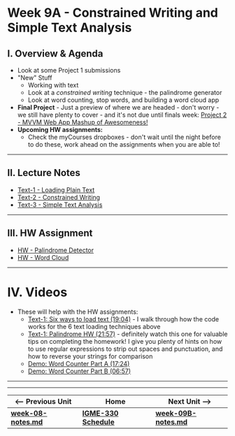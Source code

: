 # Week 9A - Constrained Writing and Simple Text Analysis

<a id="review"></a>

## I. Overview & Agenda
- Look at some Project 1 submissions
- "New" Stuff
  - Working with text
  - Look at a *constrained writing* technique - the palindrome generator
  - Look at word counting, stop words, and building a word cloud app
- **Final Project** - Just a preview of where we are headed - don't worry - we still have plenty to cover - and it's not due until finals week: [Project 2 - MVVM Web App Mashup of Awesomeness!](../projects/project-2.md)
- **Upcoming HW assignments:**
  - Check the myCourses dropboxes - don't wait until the night before to do these, work ahead on the assignments when you are able to!

<hr>

## II. Lecture Notes
- [Text-1 - Loading Plain Text](https://github.com/tonethar/IGME-330-Master/blob/master/notes/text-1.md)
- [Text-2 - Constrained Writing](https://github.com/tonethar/IGME-330-Master/blob/master/notes/text-2.md)
- [Text-3 - Simple Text Analysis](https://github.com/tonethar/IGME-330-Master/blob/master/notes/text-3.md)

<hr>

## III. HW Assignment
- [HW - Palindrome Detector](https://github.com/tonethar/IGME-330-Master/blob/master/notes/HW-palindrome-detector.md)
- [HW - Word Cloud](https://github.com/tonethar/IGME-330-Master/blob/master/notes/HW-word-cloud.md)

<hr>

# IV. Videos
- These will help with the HW assignments:
  - [Text-1: Six ways to load text (19:04)](https://video.rit.edu/Watch/text-1-six-ways-to-load-text) - I walk through how the code works for the 6 text loading techniques above
  - [Text-1: Palindrome HW (21:57)](https://video.rit.edu/Watch/text-1-palindrome-HW) - definitely watch this one for valuable tips on completing the homework! I give you plenty of hints on how to use regular expressions to strip out spaces and punctuation, and how to reverse your strings for comparison
  - [Demo: Word Counter Part A (17:24)](https://video.rit.edu/Watch/text-3-word-counter-part-A)
  - [Demo: Word Counter Part B (06:57)](https://video.rit.edu/Watch/text-3-word-counter-part-B)

<hr><hr>

| <-- Previous Unit | Home | Next Unit -->
| --- | --- | --- 
| [**week-08-notes.md**](week-08-notes.md)     |  [**IGME-330 Schedule**](../schedule.md) | [**week-09B-notes.md**](week-09B-notes.md)
